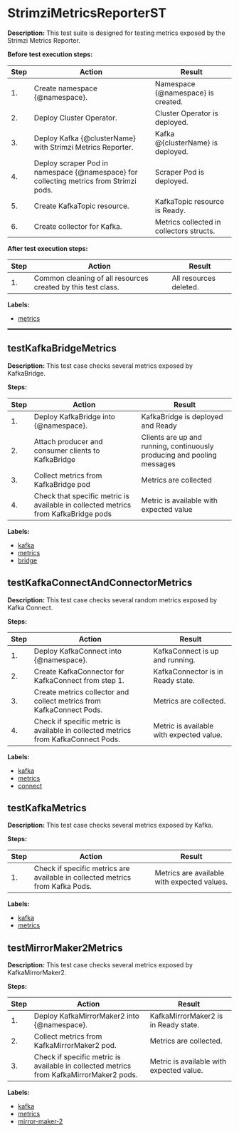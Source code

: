 # StrimziMetricsReporterST

**Description:** This test suite is designed for testing metrics exposed by the Strimzi Metrics Reporter.

**Before test execution steps:**

| Step | Action | Result |
| - | - | - |
| 1. | Create namespace {@namespace}. | Namespace {@namespace} is created. |
| 2. | Deploy Cluster Operator. | Cluster Operator is deployed. |
| 3. | Deploy Kafka {@clusterName} with Strimzi Metrics Reporter. | Kafka @{clusterName} is deployed. |
| 4. | Deploy scraper Pod in namespace {@namespace} for collecting metrics from Strimzi pods. | Scraper Pod is deployed. |
| 5. | Create KafkaTopic resource. | KafkaTopic resource is Ready. |
| 6. | Create collector for Kafka. | Metrics collected in collectors structs. |

**After test execution steps:**

| Step | Action | Result |
| - | - | - |
| 1. | Common cleaning of all resources created by this test class. | All resources deleted. |

**Labels:**

* [metrics](labels/metrics.md)

<hr style="border:1px solid">

## testKafkaBridgeMetrics

**Description:** This test case checks several metrics exposed by KafkaBridge.

**Steps:**

| Step | Action | Result |
| - | - | - |
| 1. | Deploy KafkaBridge into {@namespace}. | KafkaBridge is deployed and Ready |
| 2. | Attach producer and consumer clients to KafkaBridge | Clients are up and running, continuously producing and pooling messages |
| 3. | Collect metrics from KafkaBridge pod | Metrics are collected |
| 4. | Check that specific metric is available in collected metrics from KafkaBridge pods | Metric is available with expected value |

**Labels:**

* [kafka](labels/kafka.md)
* [metrics](labels/metrics.md)
* [bridge](labels/bridge.md)


## testKafkaConnectAndConnectorMetrics

**Description:** This test case checks several random metrics exposed by Kafka Connect.

**Steps:**

| Step | Action | Result |
| - | - | - |
| 1. | Deploy KafkaConnect into {@namespace}. | KafkaConnect is up and running. |
| 2. | Create KafkaConnector for KafkaConnect from step 1. | KafkaConnector is in Ready state. |
| 3. | Create metrics collector and collect metrics from KafkaConnect Pods. | Metrics are collected. |
| 4. | Check if specific metric is available in collected metrics from KafkaConnect Pods. | Metric is available with expected value. |

**Labels:**

* [kafka](labels/kafka.md)
* [metrics](labels/metrics.md)
* [connect](labels/connect.md)


## testKafkaMetrics

**Description:** This test case checks several metrics exposed by Kafka.

**Steps:**

| Step | Action | Result |
| - | - | - |
| 1. | Check if specific metrics are available in collected metrics from Kafka Pods. | Metrics are available with expected values. |

**Labels:**

* [kafka](labels/kafka.md)
* [metrics](labels/metrics.md)


## testMirrorMaker2Metrics

**Description:** This test case checks several metrics exposed by KafkaMirrorMaker2.

**Steps:**

| Step | Action | Result |
| - | - | - |
| 1. | Deploy KafkaMirrorMaker2 into {@namespace}. | KafkaMirrorMaker2 is in Ready state. |
| 2. | Collect metrics from KafkaMirrorMaker2 pod. | Metrics are collected. |
| 3. | Check if specific metric is available in collected metrics from KafkaMirrorMaker2 pods. | Metric is available with expected value. |

**Labels:**

* [kafka](labels/kafka.md)
* [metrics](labels/metrics.md)
* [mirror-maker-2](labels/mirror-maker-2.md)

